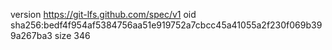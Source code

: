 version https://git-lfs.github.com/spec/v1
oid sha256:bedf4f954af5384756aa51e919752a7cbcc45a41055a2f230f069b399a267ba3
size 346
